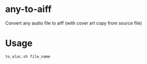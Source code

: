 # any-to-aiff
Convert any audio file to aiff (with cover art copy from source file)

# Usage
```
to_alac.sh file_name
```

